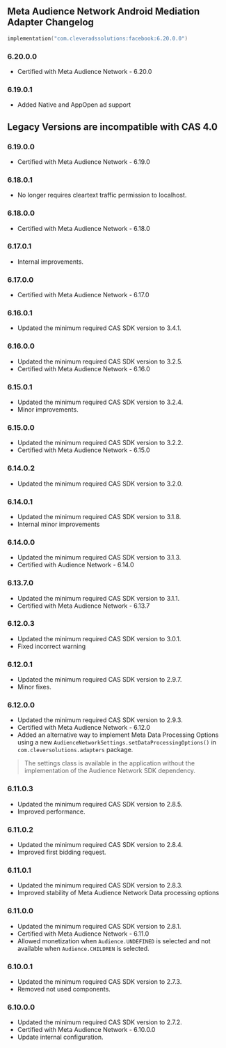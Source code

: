 ## Meta Audience Network Android Mediation Adapter Changelog
```kotlin
implementation("com.cleveradssolutions:facebook:6.20.0.0")
``` 

### 6.20.0.0
- Certified with Meta Audience Network - 6.20.0

### 6.19.0.1
- Added Native and AppOpen ad support

## Legacy Versions are incompatible with CAS 4.0

### 6.19.0.0
- Certified with Meta Audience Network - 6.19.0

### 6.18.0.1
- No longer requires cleartext traffic permission to localhost.

### 6.18.0.0
- Certified with Meta Audience Network - 6.18.0

### 6.17.0.1
- Internal improvements.

### 6.17.0.0
- Certified with Meta Audience Network - 6.17.0

### 6.16.0.1
- Updated the minimum required CAS SDK version to 3.4.1.

### 6.16.0.0
- Updated the minimum required CAS SDK version to 3.2.5.
- Certified with Meta Audience Network - 6.16.0

### 6.15.0.1
- Updated the minimum required CAS SDK version to 3.2.4.
- Minor improvements.

### 6.15.0.0
- Updated the minimum required CAS SDK version to 3.2.2.
- Certified with Meta Audience Network - 6.15.0

### 6.14.0.2
- Updated the minimum required CAS SDK version to 3.2.0.

### 6.14.0.1
- Updated the minimum required CAS SDK version to 3.1.8.
- Internal minor improvements

### 6.14.0.0
- Updated the minimum required CAS SDK version to 3.1.3.
- Certified with Audience Network - 6.14.0

### 6.13.7.0
- Updated the minimum required CAS SDK version to 3.1.1.
- Certified with Meta Audience Network - 6.13.7

### 6.12.0.3
- Updated the minimum required CAS SDK version to 3.0.1.
- Fixed incorrect warning

### 6.12.0.1
- Updated the minimum required CAS SDK version to 2.9.7.
- Minor fixes.

### 6.12.0.0
- Updated the minimum required CAS SDK version to 2.9.3.
- Certified with Meta Audience Network - 6.12.0
- Added an alternative way to implement Meta Data Processing Options using a new  `AudienceNetworkSettings.setDataProcessingOptions()` in `com.cleversolutions.adapters` package.
> The settings class is available in the application without the implementation of the Audience Network SDK dependency.

### 6.11.0.3
- Updated the minimum required CAS SDK version to 2.8.5.
- Improved performance.

### 6.11.0.2
- Updated the minimum required CAS SDK version to 2.8.4.
- Improved first bidding request.

### 6.11.0.1
- Updated the minimum required CAS SDK version to 2.8.3.
- Improved stability of Meta Audience Network Data processing options

### 6.11.0.0
- Updated the minimum required CAS SDK version to 2.8.1.
- Certified with Meta Audience Network - 6.11.0
- Allowed monetization when `Audience.UNDEFINED` is selected and not available when `Audience.CHILDREN` is selected.

### 6.10.0.1
- Updated the minimum required CAS SDK version to 2.7.3.
- Removed not used components.

### 6.10.0.0
- Updated the minimum required CAS SDK version to 2.7.2.
- Certified with Meta Audience Network - 6.10.0.0
- Update internal configuration.
